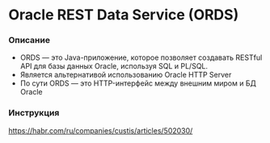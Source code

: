 # Oracle REST Data Service (ORDS)


### Описание
  - ORDS — это Java-приложение, которое позволяет создавать RESTful API для базы данных Oracle, используя SQL и PL/SQL. 
  - Является альтернативой использованию Oracle HTTP Server
  - По сути ORDS — это HTTP-интерфейс между внешним миром и БД Oracle




### Инструкция 
https://habr.com/ru/companies/custis/articles/502030/